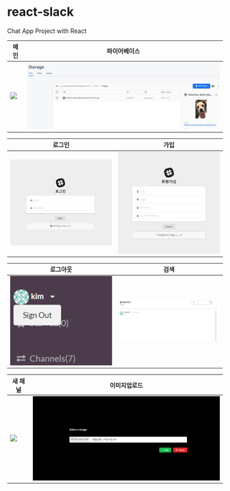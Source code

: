 # react-slack
Chat App Project with React 


| 메인 | 파이어베이스 |
| ---| --- |
| <img src="./portfolio/main" width="500px"> | <img src="./portfolio/firebase.png" width="500px"> |

| 로그인 | 가입 |
| ---| --- |
| <img src="./portfolio/login.png" width="500px"> | <img src="./portfolio/register.png" width="500px"> |

| 로그아웃 | 검색 |
| ---| --- |
| <img src="./portfolio/logout.png" width="500px"> | <img src="./portfolio/search.png" width="500px"> |

| 새 채널 | 이미지업로드 |
| ---| --- |
| <img src="./portfolio/newch.jpg" width="500px"> | <img src="./portfolio/upload.png" width="500px"> |



